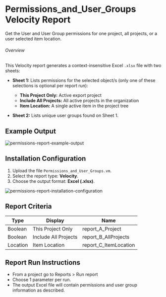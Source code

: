 # Permissions_and_User_Groups Velocity Report
Get the User and User Group permissions for one project, all projects, or a user selected item location. 

###### Overview
This Velocity report generates a context-insensitive Excel `.xlsx` file with two sheets:

- **Sheet 1:** Lists permissions for the selected object/s (only one of these selections is optional per report run):
  - **This Project Only:** Active export project
  - **Include All Projects:** All active projects in the organization
  - **Item Location:** A single active item in the project tree

- **Sheet 2:** Lists unique user groups found on Sheet 1.

## Example Output 

![permissions-report-example-output](https://github.com/user-attachments/assets/e343bba6-bff4-4a58-adca-cf521a204b5b)

## Installation Configuration 


1. Upload the file `Permissions_and_User_Groups.vm`.
2. Select the report type: **Velocity**.
3. Choose the output format: **Excel (.xlsx)**.



![permissions-report-installation-configuration](https://github.com/user-attachments/assets/65bee8e6-4302-4231-9264-b7bc1ae9cba5)



## Report Criteria

| Type    | Display              | Name                   |
|---------|----------------------|------------------------|
| Boolean | This Project Only    | report_A_Project       |
| Boolean | Include All Projects | report_B_AllProjects   |
| Location| Item Location        | report_C_ItemLocation  |


## Report Run Instructions

- From a project go to Reports > Run report 
- Choose 1 parameter per run. 
- The output Excel file will contain permissions and user group information as described.


